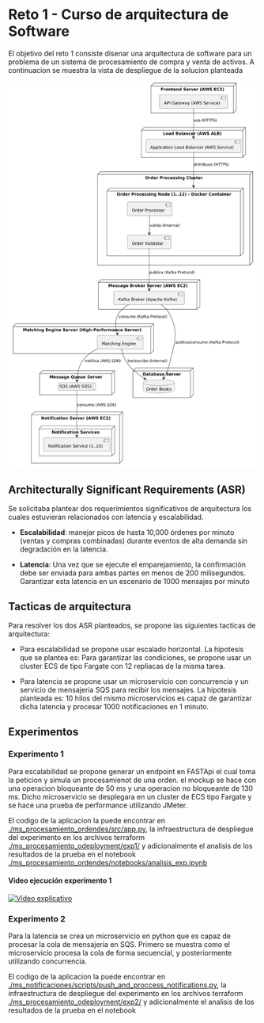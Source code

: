 # Reto 1 - Curso de arquitectura de Software
El objetivo del reto 1 consiste disenar una arquitectura de software para un problema de un sistema de procesamiento de compra y venta de activos. A continuacion se muestra la vista de despliegue de la solucion planteada


![Vista de despliegue](img/VistaDespliegue.png)

## Architecturally Significant Requirements (ASR)

Se solicitaba plantear dos requerimientos significativos de arquitectura los cuales estuvieran relacionados con latencia y escalabilidad. 

- **Escalabilidad**: manejar picos de hasta 10,000 órdenes por minuto (ventas y compras combinadas) durante eventos de alta demanda sin degradación en la latencia.

- **Latencia**: Una vez que se ejecute el emparejamiento, la confirmación debe ser enviada para ambas partes en menos de 200 milisegundos. Garantizar esta latencia en un escenario de 1000 mensajes por minuto

## Tacticas de arquitectura 
Para resolver los dos ASR planteados, se propone las siguientes tacticas de arquitectura:

- Para escalabilidad se propone usar escalado horizontal. La hipotesis que se plantea es: Para garantizar las condiciones, se propone usar un cluster ECS de tipo Fargate con 12 repliacas de la misma tarea.

- Para latencia se propone usar un microservicio con concurrencia y un servicio de mensajeria SQS para recibir los mensajes. La hipotesis planteada es: 10 hilos del mismo microservicios es capaz de garantizar dicha latencia y procesar 1000 notificaciones en 1 minuto. 

## Experimentos
### Experimento 1

Para escalabilidad se propone generar un endpoint en FASTApi el cual toma la peticion y simula un procesamienot de una orden. 
el mockup se hace con una operacion bloqueante de 50 ms y una operacion no bloqueante de 130 ms. Dicho microservicio se desplegara en un cluster de ECS tipo Fargate y se hace una prueba de performance utilizando JMeter. 

El codigo de la aplicacion la puede encontrar en [./ms_procesamiento_ordendes/src/app.py](./ms_procesamiento_ordendes/src/app.py), la infraestructura de despliegue del experimento en los archivos terraform [./ms_procesamiento_odeployment/exp1/](./ms_procesamiento_odeployment/exp1/) y adicionalmente el analisis de los resultados de la prueba en el notebook [./ms_procesamiento_ordendes/notebooks/analisis_exp.ipynb](./ms_procesamiento_ordendes/notebooks/analisis_exp.ipynb)

#### Video ejecución experimento 1
[![Video explicativo](https://img.youtube.com/vi/xyLJMX-aJnI/0.jpg)](https://youtu.be/xyLJMX-aJnI)

### Experimento 2

Para la latencia se crea un microservicio en python que es capaz de procesar la cola de mensajeria en SQS. Primero se muestra como el microservicio procesa la cola de forma secuencial, y posteriormente utilizando concurrencia. 

El codigo de la aplicacion la puede encontrar en [./ms_notificaciones/scripts/push_and_proccess_notifications.py](./ms_notificaciones/scripts/push_and_proccess_notifications.py), la infraestructura de despliegue del experimento en los archivos terraform [./ms_procesamiento_odeployment/exp2/](./ms_procesamiento_odeployment/exp2/) y adicionalmente el analisis de los resultados de la prueba en el notebook 